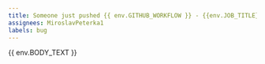 ```yaml
---
title: Someone just pushed {{ env.GITHUB_WORKFLOW }} - {{env.JOB_TITLE}}
assignees: MiroslavPeterka1
labels: bug
---
```

{{ env.BODY_TEXT }}